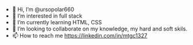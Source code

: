 - 👋 Hi, I’m @ursopolar660
- 👀 I’m interested in full stack
- 🌱 I’m currently learning HTML, CSS
- 💞️ I’m looking to collaborate on my knowledge, my hard and soft skils.
- 📫 How to reach me https://linkedin.com/in/mtgc1327

<!---
ursopolar660/ursopolar660 is a ✨ special ✨ repository because its `README.md` (this file) appears on your GitHub profile.
You can click the Preview link to take a look at your changes.
--->
